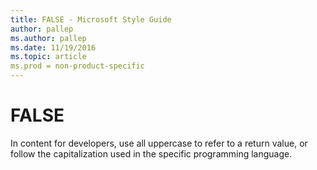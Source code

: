 ```yaml
---
title: FALSE - Microsoft Style Guide
author: pallep
ms.author: pallep
ms.date: 11/19/2016
ms.topic: article
ms.prod = non-product-specific
---
```


# FALSE

In
content for developers, use all uppercase to refer to a return value,
or follow the capitalization used in the specific programming
language.
